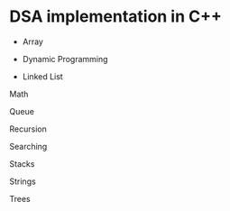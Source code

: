 # DSA implementation in C++
 
- Array

- Dynamic Programming

- Linked List

Math

Queue

Recursion

Searching

Stacks

Strings

Trees

